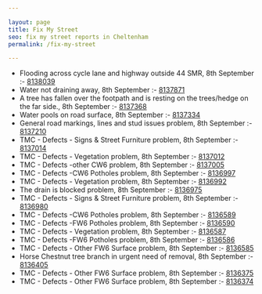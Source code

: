 ```yaml
---

layout: page
title: Fix My Street
seo: fix my street reports in Cheltenham
permalink: /fix-my-street

---
```


<!-- fix_marker starts -->

- Flooding across cycle lane and highway outside 44 SMR, 8th September :- [8138039](https://www.fixmystreet.com/report/8138039)
- Water not draining away, 8th September :- [8137871](https://www.fixmystreet.com/report/8137871)
- A tree has fallen over the footpath and is resting on the trees/hedge on the far side., 8th September :- [8137368](https://www.fixmystreet.com/report/8137368)
- Water pools on road surface, 8th September :- [8137334](https://www.fixmystreet.com/report/8137334)
- General road markings, lines and stud issues problem, 8th September :- [8137210](https://www.fixmystreet.com/report/8137210)
- TMC - Defects - Signs & Street Furniture problem, 8th September :- [8137014](https://www.fixmystreet.com/report/8137014)
- TMC - Defects - Vegetation problem, 8th September :- [8137012](https://www.fixmystreet.com/report/8137012)
- TMC - Defects -other CW6 problem, 8th September :- [8137005](https://www.fixmystreet.com/report/8137005)
- TMC - Defects -CW6 Potholes  problem, 8th September :- [8136997](https://www.fixmystreet.com/report/8136997)
- TMC - Defects - Vegetation problem, 8th September :- [8136992](https://www.fixmystreet.com/report/8136992)
- The drain is blocked problem, 8th September :- [8136975](https://www.fixmystreet.com/report/8136975)
- TMC - Defects - Signs & Street Furniture problem, 8th September :- [8136980](https://www.fixmystreet.com/report/8136980)
- TMC - Defects -CW6 Potholes  problem, 8th September :- [8136589](https://www.fixmystreet.com/report/8136589)
- TMC - Defects -FW6 Potholes problem, 8th September :- [8136590](https://www.fixmystreet.com/report/8136590)
- TMC - Defects - Vegetation problem, 8th September :- [8136587](https://www.fixmystreet.com/report/8136587)
- TMC - Defects -FW6 Potholes problem, 8th September :- [8136586](https://www.fixmystreet.com/report/8136586)
- TMC - Defects - Other FW6  Surface problem, 8th September :- [8136585](https://www.fixmystreet.com/report/8136585)
- Horse Chestnut tree branch in urgent need of removal, 8th September :- [8136405](https://www.fixmystreet.com/report/8136405)
- TMC - Defects - Other FW6  Surface problem, 8th September :- [8136375](https://www.fixmystreet.com/report/8136375)
- TMC - Defects - Other FW6  Surface problem, 8th September :- [8136374](https://www.fixmystreet.com/report/8136374)

<!-- fix_marker ends -->